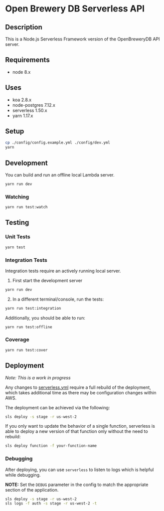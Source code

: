 # Open Brewery DB Serverless API

## Description

This is a Node.js Serverless Framework version of the OpenBreweryDB API server.

## Requirements

- node 8.x

## Uses

- koa 2.8.x
- node-postgres 7.12.x
- serverless 1.50.x
- yarn 1.17.x

## Setup

```bash
cp ./config/config.example.yml ./config/dev.yml
yarn
```

## Development

You can build and run an offline local Lambda server.

```bash
yarn run dev
```

### Watching

```bash
yarn run test:watch
```

## Testing

### Unit Tests

```bash
yarn test
```

### Integration Tests

Integration tests require an actively running local server.

1. First start the development server

```bash
yarn run dev
```

2. In a different terminal/console, run the tests:

```bash
yarn run test:integration
```

Additionally, you should be able to run:

```bash
yarn run test:offline
```

### Coverage

```bash
yarn run test:cover
```

## Deployment

_Note: This is a work in progress_

Any changes to [serverless.yml](serverless.yml) require a full rebuild of the deployment, which takes additional time as there may be configuration changes within AWS.

The deployment can be achieved via the following:

```bash
sls deploy -s stage -r us-west-2
```

If you only want to update the behavior of a single function, serverless is able to deploy a new version of that function only without the need to rebuild:

```bash
sls deploy function -f your-function-name
```

### Debugging

After deploying, you can use `serverless` to listen to logs which is helpful while debugging.

**NOTE:** Set the `DEBUG` parameter in the config to match the appropriate section of the application.

```bash
sls deploy -s stage -r us-west-2
sls logs -f auth -s stage -r us-west-2 -t
```
